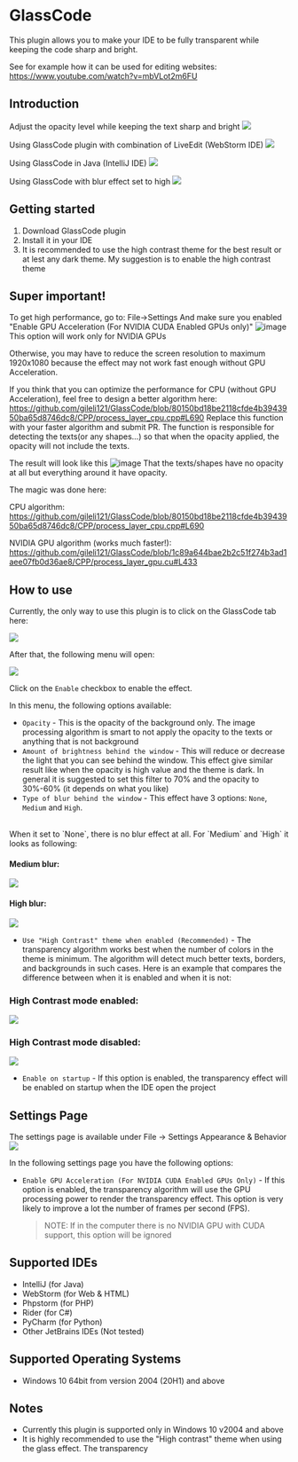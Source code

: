 # GlassCode
This plugin allows you to make your IDE to be fully transparent while keeping the code sharp
and bright.

See for example how it can be used for editing websites:
https://www.youtube.com/watch?v=mbVLot2m6FU

## Introduction
Adjust the opacity level while keeping the text sharp and bright
![][file:glass-ide-change-opacity.gif]

Using GlassCode plugin with combination of LiveEdit (WebStorm IDE)
![][file:live-edit-with-glass-ide.gif]

Using GlassCode in Java (IntelliJ IDE)
![][file:glass-ide-java-preview-1.png]

Using GlassCode with blur effect set to high
![][file:glass-ide-java-high-blur-preview.png]

## Getting started

1. Download GlassCode plugin
2. Install it in your IDE
3. It is recommended to use the high contrast theme for the best result or at lest any dark theme.
My suggestion is to enable the high contrast theme



## Super important!
To get high performance, go to: File->Settings 
And make sure you enabled "Enable GPU Acceleration (For NVIDIA CUDA Enabled GPUs only)" 
![image](https://user-images.githubusercontent.com/17680514/116011605-a1e86300-a62e-11eb-9e01-fef23b162160.png)
This option will work only for NVIDIA GPUs 

Otherwise, you may have to reduce the screen resolution to maximum 1920x1080 because the effect may not work fast enough without GPU Acceleration.

If you think that you can optimize the performance for CPU (without GPU Acceleration), feel free to design a better algorithm here:
https://github.com/gileli121/GlassCode/blob/80150bd18be2118cfde4b3943950ba65d8746dc8/CPP/process_layer_cpu.cpp#L690
Replace this function with your faster algorithm and submit PR.
The function is responsible for detecting the texts(or any shapes...) so that when the opacity applied, the opacity will not include the texts.

The result will look like this
![image](https://user-images.githubusercontent.com/17680514/116011894-f9d39980-a62f-11eb-931d-489effaf5f4a.png)
That the texts/shapes have no opacity at all but everything around it have opacity. 

The magic was done here:

CPU algorithm: https://github.com/gileli121/GlassCode/blob/80150bd18be2118cfde4b3943950ba65d8746dc8/CPP/process_layer_cpu.cpp#L690

NVIDIA GPU algorithm (works much faster!): https://github.com/gileli121/GlassCode/blob/1c89a644bae2b2c51f274b3ad1aee07fb0d36ae8/CPP/process_layer_gpu.cu#L433



## How to use
Currently, the only way to use this plugin is to click on the GlassCode tab here:

![][file:glass-ide-menu.png]

After that, the following menu will open:

![][file:glass-ide-menu-panel.png]

Click on the `Enable` checkbox to enable the effect.

In this menu, the following options available:

* `Opacity` - This is the opacity of the background only. The image processing algorithm is smart to not apply the opacity to the texts or anything that is not background
* `Amount of brightness behind the window` - This will reduce or decrease the light that you can see behind the window. This effect give similar result like when the opacity is high value and the theme is dark. In general it is suggested to set this filter to 70% and the opacity to 30%-60% (it depends on what you like)
* `Type of blur behind the window` - This effect have 3 options: `None`, `Medium` and `High`.
<br>
When it set to `None`, there is no blur effect at all. For `Medium` and `High` it looks as following:
<br>

#### Medium blur:
![][file:glass-ide-blur-medium.png]

#### High blur:
![][file:glass-ide-blur-high.png]

* `Use "High Contrast" theme when enabled (Recommended)` - The transparency algorithm works best when the number of colors in the theme is minimum. The algorithm will detect much better texts, borders, and backgrounds in such cases. Here is an example that compares the difference between when it is enabled and when it is not:

### High Contrast mode enabled:
![][file:high-contrast-enabled.png]

### High Contrast mode disabled:
![][file:high-contrast-disabled.png]

* `Enable on startup` - If this option is enabled, the transparency effect will be enabled on startup when the IDE open the project


## Settings Page
The settings page is available under File -> Settings Appearance & Behavior
![][file:plugin-settings-page.png]

In the following settings page you have the following options:

* `Enable GPU Acceleration (For NVIDIA CUDA Enabled GPUs Only)` - If this option is enabled, the transparency algorithm will use the GPU processing power to render the transparency effect. This option is very likely to improve a lot the number of frames per second (FPS). 

    > NOTE: If in the computer there is no NVIDIA GPU with CUDA support, this option will be ignored


## Supported IDEs
* IntelliJ (for Java)
* WebStorm (for Web & HTML)
* Phpstorm (for PHP)
* Rider (for C#)
* PyCharm (for Python)
* Other JetBrains IDEs (Not tested)

## Supported Operating Systems
* Windows 10 64bit from version 2004 (20H1) and above

## Notes
* Currently this plugin is supported only in Windows 10 v2004 and above
* It is highly recommended to use the "High contrast" theme when using the glass effect. The transparency



[file:glass-ide-change-opacity.gif]: .github/readme/glass-ide-change-opacity.gif
[file:live-edit-with-glass-ide.gif]: .github/readme/live-edit-with-glass-ide.gif
[file:glass-ide-java-preview-1.png]: .github/readme/glass-ide-java-preview-1.png
[file:glass-ide-java-high-blur-preview.png]: .github/readme/glass-ide-java-high-blur-preview.png
[file:glass-ide-menu.png]: .github/readme/glass-ide-menu.png
[file:glass-ide-menu-panel.png]: .github/readme/glass-ide-menu-panel.png
[file:glass-ide-blur-medium.png]: .github/readme/glass-ide-blur-medium.png
[file:glass-ide-blur-high.png]: .github/readme/glass-ide-blur-high.png
[file:high-contrast-disabled.png]: .github/readme/high-contrast-disabled.png
[file:high-contrast-enabled.png]: .github/readme/high-contrast-enabled.png
[file:plugin-settings-page.png]: .github/readme/plugin-settings-page.png


